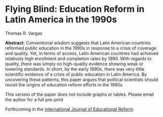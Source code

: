 # Flying Blind: Education Reform in Latin America in the 1990s

Thomas R. Vargas

**Abstract**: Conventional wisdom suggests that Latin American countries reformed public education in the 1990s in response to a crisis of coverage and quality.  Yet, in terms of access, Latin American countries had achieved relatively high enrollment and completion rates by 1990.  With regards to quality, there was simply no high-quality evidence showing weak or lowering standards. In short, by the early 1990s, there was very little scientific evidence of a crisis of public education in Latin America. By uncovering these patterns, this paper argues that political scientists should revisit the origins of education reform efforts in the 1990s.

This version of the paper does not include graphs or tables. Please email the author for a full pre-print


Forthcoming in the [International Journal of Educational Reform](https://journals.sagepub.com/home/ref).